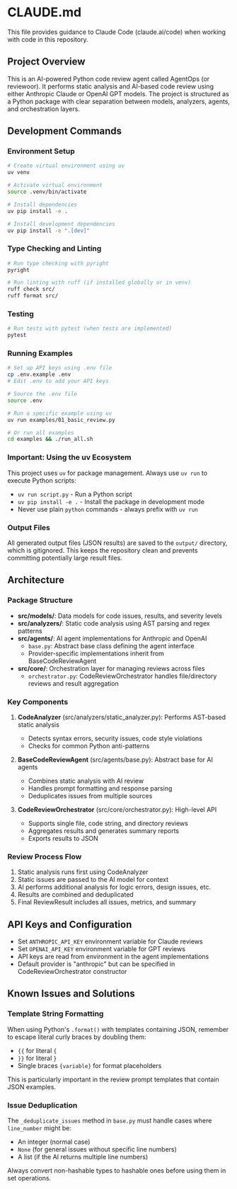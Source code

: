 # CLAUDE.md

This file provides guidance to Claude Code (claude.ai/code) when working with code in this repository.

## Project Overview
This is an AI-powered Python code review agent called AgentOps (or reviewoor). It performs static analysis and AI-based code review using either Anthropic Claude or OpenAI GPT models. The project is structured as a Python package with clear separation between models, analyzers, agents, and orchestration layers.

## Development Commands

### Environment Setup
```bash
# Create virtual environment using uv
uv venv

# Activate virtual environment
source .venv/bin/activate

# Install dependencies
uv pip install -e .

# Install development dependencies
uv pip install -e ".[dev]"
```

### Type Checking and Linting
```bash
# Run type checking with pyright
pyright

# Run linting with ruff (if installed globally or in venv)
ruff check src/
ruff format src/
```

### Testing
```bash
# Run tests with pytest (when tests are implemented)
pytest
```

### Running Examples
```bash
# Set up API keys using .env file
cp .env.example .env
# Edit .env to add your API keys

# Source the .env file
source .env

# Run a specific example using uv
uv run examples/01_basic_review.py

# Or run all examples
cd examples && ./run_all.sh
```

### Important: Using the uv Ecosystem
This project uses `uv` for package management. Always use `uv run` to execute Python scripts:
- `uv run script.py` - Run a Python script
- `uv pip install -e .` - Install the package in development mode
- Never use plain `python` commands - always prefix with `uv run`

### Output Files
All generated output files (JSON results) are saved to the `output/` directory, which is gitignored. This keeps the repository clean and prevents committing potentially large result files.

## Architecture

### Package Structure

- **src/models/**: Data models for code issues, results, and severity levels
- **src/analyzers/**: Static code analysis using AST parsing and regex patterns
- **src/agents/**: AI agent implementations for Anthropic and OpenAI
  - `base.py`: Abstract base class defining the agent interface
  - Provider-specific implementations inherit from BaseCodeReviewAgent
- **src/core/**: Orchestration layer for managing reviews across files
  - `orchestrator.py`: CodeReviewOrchestrator handles file/directory reviews and result aggregation

### Key Components

1. **CodeAnalyzer** (src/analyzers/static_analyzer.py): Performs AST-based static analysis
   - Detects syntax errors, security issues, code style violations
   - Checks for common Python anti-patterns

2. **BaseCodeReviewAgent** (src/agents/base.py): Abstract base for AI agents
   - Combines static analysis with AI review
   - Handles prompt formatting and response parsing
   - Deduplicates issues from multiple sources

3. **CodeReviewOrchestrator** (src/core/orchestrator.py): High-level API
   - Supports single file, code string, and directory reviews
   - Aggregates results and generates summary reports
   - Exports results to JSON

### Review Process Flow

1. Static analysis runs first using CodeAnalyzer
2. Static issues are passed to the AI model for context
3. AI performs additional analysis for logic errors, design issues, etc.
4. Results are combined and deduplicated
5. Final ReviewResult includes all issues, metrics, and summary

## API Keys and Configuration

- Set `ANTHROPIC_API_KEY` environment variable for Claude reviews
- Set `OPENAI_API_KEY` environment variable for GPT reviews
- API keys are read from environment in the agent implementations
- Default provider is "anthropic" but can be specified in CodeReviewOrchestrator constructor

## Known Issues and Solutions

### Template String Formatting
When using Python's `.format()` with templates containing JSON, remember to escape literal curly braces by doubling them:
- `{{` for literal `{`
- `}}` for literal `}`
- Single braces `{variable}` for format placeholders

This is particularly important in the review prompt templates that contain JSON examples.

### Issue Deduplication
The `_deduplicate_issues` method in `base.py` must handle cases where `line_number` might be:
- An integer (normal case)
- `None` (for general issues without specific line numbers)
- A list (if the AI returns multiple line numbers)

Always convert non-hashable types to hashable ones before using them in set operations.
